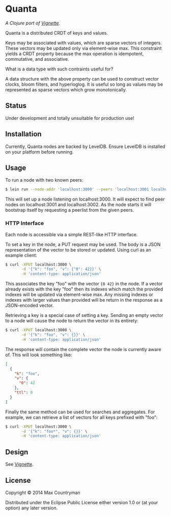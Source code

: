 # Quanta

*A Clojure port of [Vignette](https://github.com/avibryant/vignette).*

Quanta is a distributed CRDT of keys and values.

Keys may be associated with values, which are sparse vectors of integers.
These vectors may be updated only via element-wise max. This constraint
yields a CRDT property because the max operation is idempotent, commutative,
and associative.

What is a data type with such contraints useful for?

A data structure with the above property can be used to construct vector
clocks, bloom filters, and hyperloglog. It is useful so long as values may be
represented as sparse vectors which grow monotonically.

## Status

Under development and totally unsuitable for production use!

## Installation

Currently, Quanta nodes are backed by LevelDB. Ensure LevelDB is installed on
your platform before running.

## Usage

To run a node with two known peers:

```sh
$ lein run --node-addr 'localhost:3000' --peers 'localhost:3001 localhost:3002'
```

This will set up a node listening on localhost:3000. It will expect to find
peer nodes on localhost:3001 and localhost:3002. As the node starts it will
bootstrap itself by requesting a peerlist from the given peers.

### HTTP Interface

Each node is accessible via a simple REST-like HTTP interface.

To set a key in the node, a PUT request may be used. The body is a JSON
representation of the vector to be stored or updated. Using curl as an example
client:

```sh
$ curl -XPUT localhost:3000 \
       -d '{"k": "foo", "v": {"0": 42}}' \
       -H 'content-type: application/json'
```

This associates the key "foo" with the vector `{0 42}` in the node. If a vector
already exists with the key "foo" then its indexes which match the provided
indexes will be updated via element-wise max. Any missing indexes or indexes
with larger values than provided will be return in the response as a
JSON-encoded vector.

Retrieving a key is a special case of setting a key. Sending an empty vector
to a node will cause the node to return the vector in its entirety:

```sh
$ curl -XPUT localhost:3000 \
       -d '{"k": "foo", "v": {}}' \
       -H 'content-type: application/json'
```

The response will contain the complete vector the node is currently aware of.
This will look something like:

```json
[
  {
    "k": "foo",
    "v": {
      "0": 42
    },
    "ttl": 0
  }
]
```

Finally the same method can be used for searches and aggregates. For example,
we can retrieve a list of vectors for all keys prefixed with "foo":

```sh
$ curl -XPUT localhost:3000 \
       -d '{"k": "foo*", "v": {}}' \
       -H 'content-type: application/json'
```

## Design

See [Vignette](https://github.com/avibryant/vignette/blob/master/README.md).

## License

Copyright © 2014 Max Countryman

Distributed under the Eclipse Public License either version 1.0 or (at
your option) any later version.
